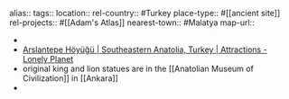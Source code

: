 alias::
tags::
location::
rel-country:: #Turkey
place-type:: #[[ancient site]] rel-projects:: #[[Adam's Atlas]]
nearest-town:: #Malatya
map-url::

-
- [Arslantepe Höyüğü | Southeastern Anatolia, Turkey | Attractions - Lonely Planet](https://www.lonelyplanet.com/turkey/malatya/attractions/arslantepe-hoeyuegue/a/poi-sig/1262812/1004551)
- original king and lion statues are in the [[Anatolian Museum of Civilization]] in [[Ankara]]
-
